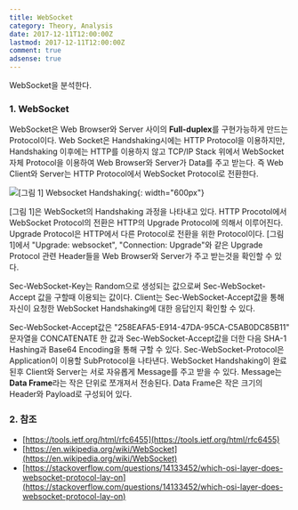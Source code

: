 ```yaml
---
title: WebSocket
category: Theory, Analysis
date: 2017-12-11T12:00:00Z
lastmod: 2017-12-11T12:00:00Z
comment: true
adsense: true
---
```


WebSocket을 분석한다.

### 1. WebSocket

WebSocket은 Web Browser와 Server 사이의 **Full-duplex**를 구현가능하게 만드는 Protocol이다. Web Socket은 Handshaking시에는 HTTP Protocol을 이용하지만, Handshaking 이후에는 HTTP를 이용하지 않고 TCP/IP Stack 위에서 WebSocket 자체 Protocol을 이용하여 Web Browser와 Server가 Data를 주고 받는다. 즉 Web Client와 Server는 HTTP Protocol에서 WebSocket Protocol로 전환한다.

![[그림 1] Websocket Handshaking]({{site.baseurl}}/images/theory_analysis/WebSocket/WebSocket_Handshaking.PNG){: width="600px"}

[그림 1]은 WebSocket의 Handshaking 과정을 나타내고 있다. HTTP Procotol에서 WebSocket Protocol의 전환은 HTTP의 Upgrade Protocol에 의해서 이루어진다. Upgrade Protocol은 HTTP에서 다른 Protocol로 전환을 위한 Protocol이다. [그림 1]에서 "Upgrade: websocket", "Connection: Upgrade"와 같은 Upgrade Protocol 관련 Header들을 Web Browser와 Server가 주고 받는것을 확인할 수 있다.

Sec-WebSocket-Key는 Random으로 생성되는 값으로써 Sec-WebSocket-Accept 값을 구할때 이용되는 값이다. Client는 Sec-WebSocket-Accept값을 통해 자신이 요청한 WebSocket Handshaking에 대한 응답인지 확인할 수 있다.

Sec-WebSocket-Accept값은 "258EAFA5-E914-47DA-95CA-C5AB0DC85B11" 문자열을 CONCATENATE 한 값과 Sec-WebSocket-Accept값을 더한 다음 SHA-1 Hashing과 Base64 Encoding을 통해 구할 수 있다. Sec-WebSocket-Protocol은 Application이 이용할 SubProtocol을 나타낸다. WebSocket Handshaking이 완료된후 Client와 Server는 서로 자유롭게 Message를 주고 받을 수 있다. Message는 **Data Frame**라는 작은 단위로 쪼개져서 전송된다. Data Frame은 작은 크기의 Header와 Payload로 구성되어 있다.

### 2. 참조
* [https://tools.ietf.org/html/rfc6455](https://tools.ietf.org/html/rfc6455)
* [https://en.wikipedia.org/wiki/WebSocket](https://en.wikipedia.org/wiki/WebSocket)
* [https://stackoverflow.com/questions/14133452/which-osi-layer-does-websocket-protocol-lay-on](https://stackoverflow.com/questions/14133452/which-osi-layer-does-websocket-protocol-lay-on)
